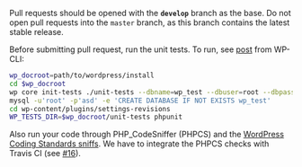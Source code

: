 Pull requests should be opened with the **`develop`** branch as the base. Do not
open pull requests into the `master` branch, as this branch contains the latest
stable release.

Before submitting pull request, run the unit tests. To run, see [post][1] from
WP-CLI:

```sh
wp_docroot=path/to/wordpress/install
cd $wp_docroot
wp core init-tests ./unit-tests --dbname=wp_test --dbuser=root --dbpass=asd
mysql -u'root' -p'asd' -e 'CREATE DATABASE IF NOT EXISTS wp_test'
cd wp-content/plugins/settings-revisions
WP_TESTS_DIR=$wp_docroot/unit-tests phpunit
```

Also run your code through PHP_CodeSniffer (PHPCS) and the [WordPress Coding Standards sniffs][2].
We have to integrate the PHPCS checks with Travis CI (see [#16][3]).

[1]: http://wp-cli.org/blog/plugin-unit-tests.html
[2]: https://github.com/WordPress-Coding-Standards/WordPress-Coding-Standards
[3]: https://github.com/x-team/wp-settings-revisions/issues/16
